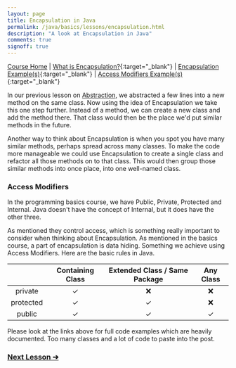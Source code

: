 ```yaml
---
layout: page
title: Encapsulation in Java
permalink: /java/basics/lessons/encapsulation.html
description: "A look at Encapsulation in Java"
comments: true
signoff: true
---
```

[Course Home](../../course) \| [What is Encapsulation?](/programming/lessons/encapsulation){:target="_blank"} \| [Encapsulation Example(s)](https://github.com/FriendlyTester/Free-Java-Basics-Course/blob/master/src/test/java/lessons/I_Encapsulation.java){:target="_blank"} \| [Access Modifiers Example(s)](https://github.com/FriendlyTester/Free-Java-Basics-Course/blob/master/src/test/java/lessons/J_AccessModifiers.java){:target="_blank"}

In our previous lesson on [Abstraction](../lessons/abstraction), we abstracted a few lines into a new method on the same class. Now using the idea of Encapsulation we take this one step further. Instead of a method, we can create a new class and add the method there. That class would then be the place we'd put similar methods in the future.

Another way to think about Encapsulation is when you spot you have many similar methods, perhaps spread across many classes. To make the code more manageable we could use Encapsulation to create a single class and refactor all those methods on to that class. This would then group those similar methods into once place, into one well-named class.

### Access Modifiers
In the programming basics course, we have Public, Private, Protected and Internal. Java doesn't have the concept of Internal, but it does have the other three.

As mentioned they control access, which is something really important to consider when thinking about Encapsulation. As mentioned in the basics course, a part of encapsulation is data hiding. Something we achieve using Access Modifiers. Here are the basic rules in Java.

| | Containing Class | Extended Class / Same Package | Any Class 
|:-----:|:------:|:------:|:------:|
|private| &#10003; |     &#10060; |     &#10060;
|protected| &#10003; |     &#10003; |     &#10060;
|public| &#10003; |     &#10003; |     &#10003;

Please look at the links above for full code examples which are heavily documented. Too many classes and a lot of code to paste into the post.

### [Next Lesson &#10132;](../lessons/inheritance)

